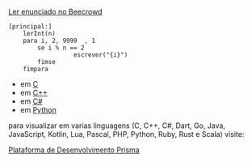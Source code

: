 [Ler enunciado no Beecrowd](https://www.beecrowd.com.br/judge/en/problems/view/1075)

``` 
[principal:]
	lerInt(n)
    para i, 2, 9999  , 1
        se i % n == 2
			      escrever("{i}")
        fimse
    fimpara 
```

- em [C](https://prism-dev-platform.herokuapp.com/tela-demo-transpilado.html?idDemo=11&idTarget=1)
- em [C++](https://prism-dev-platform.herokuapp.com/tela-demo-transpilado.html?idDemo=11&idTarget=2)
- em [C#](https://prism-dev-platform.herokuapp.com/tela-demo-transpilado.html?idDemo=11&idTarget=3)
- em [Python](https://prism-dev-platform.herokuapp.com/tela-demo-transpilado.html?idDemo=11&idTarget=12)

para visualizar em varias linguagens (C, C++, C#, Dart, Go, Java, JavaScript, Kotlin, Lua, Pascal, PHP, Python, Ruby, Rust e Scala) visite:

[Plataforma de Desenvolvimento Prisma](https://prism-dev-platform.herokuapp.com/tela-demo.html?idDemo=11)
